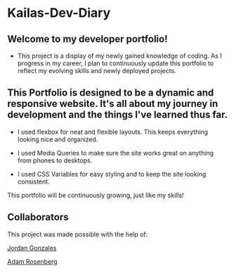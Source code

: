 # Kailas-Dev-Diary

## Welcome to my developer portfolio!

- This project is a display of my newly gained knowledge of coding. As I progress in my career, I plan to continuously update this portfolio to reflect my evolving skills and newly deployed projects.

## This Portfolio is designed to be a dynamic and responsive website. It's all about my journey in development and the things I've learned thus far.

- I used flexbox for neat and flexible layouts. This keeps everything looking nice and organized.

- I used Media Queries to make sure the site works great on anything from phones to desktops.

- I used CSS Variables for easy styling and to keep the site looking consistent.

This portfolio will be continuously growing, just like my skills!

## Collaborators

This project was made possible with the help of:

[Jordan Gonzales](https://github.com/JordanGWiz)

[Adam Rosenberg](https://github.com/AcoderRose)
